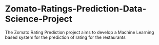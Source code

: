 # Zomato-Ratings-Prediction-Data-Science-Project
The Zomato Rating Prediction project aims to develop a Machine Learning based system for the prediction of rating for the restaurants
